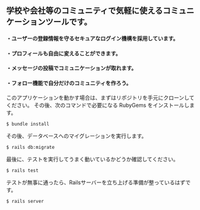 ## 学校や会社等のコミュニティで気軽に使えるコミュニケーションツールです。

#### ・ユーザーの登録情報を守るセキュアなログイン機構を採用しています。
#### ・プロフィールも自由に変えることができます。
#### ・メッセージの投稿でコミュニケーションが取れます。
#### ・フォロー機能で自分だけのコミュニティを作ろう。

####
####

このアプリケーションを動かす場合は、まずはリポジトリを手元にクローンしてください。
その後、次のコマンドで必要になる RubyGems をインストールします。

```
$ bundle install
```

その後、データベースへのマイグレーションを実行します。

```
$ rails db:migrate
```

最後に、テストを実行してうまく動いているかどうか確認してください。

```
$ rails test
```

テストが無事に通ったら、Railsサーバーを立ち上げる準備が整っているはずです。
```
$ rails server
```

